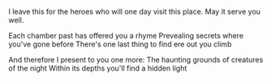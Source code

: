 <!-- title: Ancient Sewers Dungeon Hint -->

I leave this for the heroes who will one day visit this place. May it serve you well.

Each chamber past has offered you a rhyme
Prevealing secrets where you've gone before
There's one last thing
to find ere out you climb

And therefore I present to you one more:
The haunting grounds
of creatures of the night
Within its depths you'll find a hidden light

